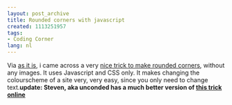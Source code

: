 ```yaml
---
layout: post_archive
title: Rounded corners with javascript
created: 1113251957
tags:
- Coding Corner
lang: nl
---
```

Via [as it is](http://asitis.org/node/159), i came across a very [nice trick to make rounded corners](http://pro.html.it/esempio/nifty/), without any images. It uses Javascript and CSS only. It makes changing the colourscheme of a site very, very easy, since you only need to change text.**update: Steven, aka unconded has a much better version of [this trick online](http://www.acko.net/anti-aliased-nifty-corners)**
